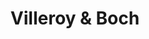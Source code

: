 ---
title: "Villeroy & Boch"
url: /berlin/villeroy-und-boch-schlossstrasse/
shop: Haushaltsartikel
---